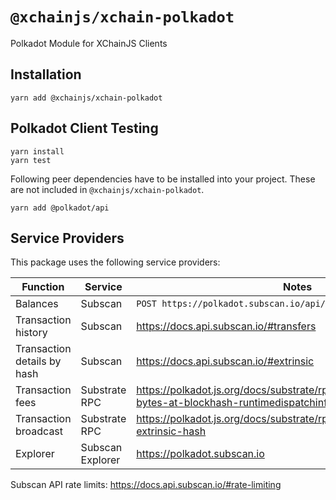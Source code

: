 # `@xchainjs/xchain-polkadot`

Polkadot Module for XChainJS Clients

## Installation

```
yarn add @xchainjs/xchain-polkadot
```

## Polkadot Client Testing

```
yarn install
yarn test
```

Following peer dependencies have to be installed into your project. These are not included in `@xchainjs/xchain-polkadot`.

```
yarn add @polkadot/api
```

## Service Providers

This package uses the following service providers:

| Function                    | Service          | Notes                                                                                                 |
| --------------------------- | ---------------- | ----------------------------------------------------------------------------------------------------- |
| Balances                    | Subscan          | `POST https://polkadot.subscan.io/api/open/account`                                                   |
| Transaction history         | Subscan          | https://docs.api.subscan.io/#transfers                                                                |
| Transaction details by hash | Subscan          | https://docs.api.subscan.io/#extrinsic                                                                |
| Transaction fees            | Substrate RPC    | https://polkadot.js.org/docs/substrate/rpc/#queryinfoextrinsic-bytes-at-blockhash-runtimedispatchinfo |
| Transaction broadcast       | Substrate RPC    | https://polkadot.js.org/docs/substrate/rpc#submitextrinsicextrinsic-extrinsic-hash                    |
| Explorer                    | Subscan Explorer | https://polkadot.subscan.io                                                                           |

Subscan API rate limits: https://docs.api.subscan.io/#rate-limiting
